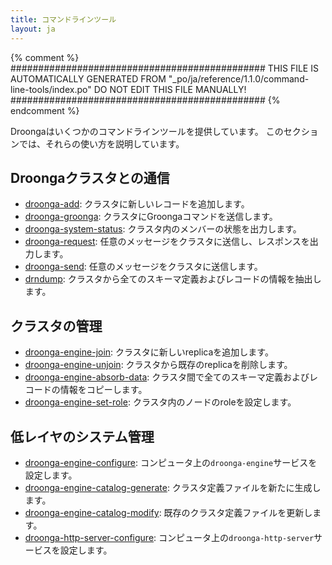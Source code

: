 ```yaml
---
title: コマンドラインツール
layout: ja
---
```


{% comment %}
##############################################
  THIS FILE IS AUTOMATICALLY GENERATED FROM
  "_po/ja/reference/1.1.0/command-line-tools/index.po"
  DO NOT EDIT THIS FILE MANUALLY!
##############################################
{% endcomment %}


Droongaはいくつかのコマンドラインツールを提供しています。
このセクションでは、それらの使い方を説明しています。

## Droongaクラスタとの通信

 * [droonga-add](droonga-add/): クラスタに新しいレコードを追加します。
 * [droonga-groonga](droonga-groonga/): クラスタにGroongaコマンドを送信します。
 * [droonga-system-status](droonga-system-status/): クラスタ内のメンバーの状態を出力します。
 * [droonga-request](droonga-request/): 任意のメッセージをクラスタに送信し、レスポンスを出力します。
 * [droonga-send](droonga-send/): 任意のメッセージをクラスタに送信します。
 * [drndump](drndump/): クラスタから全てのスキーマ定義およびレコードの情報を抽出します。

## クラスタの管理

 * [droonga-engine-join](droonga-engine-join/): クラスタに新しいreplicaを追加します。
 * [droonga-engine-unjoin](droonga-engine-unjoin/): クラスタから既存のreplicaを削除します。
 * [droonga-engine-absorb-data](droonga-engine-absorb-data/): クラスタ間で全てのスキーマ定義およびレコードの情報をコピーします。
 * [droonga-engine-set-role](droonga-engine-set-role/): クラスタ内のノードのroleを設定します。

## 低レイヤのシステム管理

 * [droonga-engine-configure](droonga-engine-configure/): コンピュータ上の`droonga-engine`サービスを設定します。
 * [droonga-engine-catalog-generate](droonga-engine-catalog-generate/): クラスタ定義ファイルを新たに生成します。
 * [droonga-engine-catalog-modify](droonga-engine-catalog-modify/): 既存のクラスタ定義ファイルを更新します。
 * [droonga-http-server-configure](droonga-http-server-configure/): コンピュータ上の`droonga-http-server`サービスを設定します。

